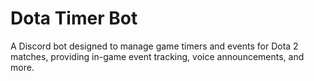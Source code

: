 # Dota Timer Bot

A Discord bot designed to manage game timers and events for Dota 2 matches, providing in-game event tracking, voice announcements, and more.
